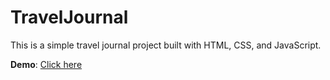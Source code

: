 # TravelJournal

This is a simple travel journal project built with HTML, CSS, and JavaScript.

**Demo**: [Click here](https://reetika7.github.io/TravelJournal/)
